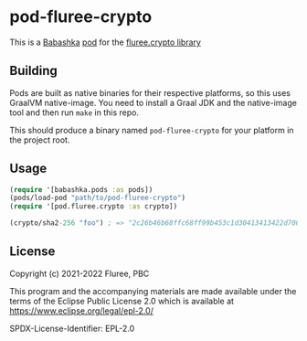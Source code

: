 # pod-fluree-crypto

This is a [Babashka](https://babashka.org) [pod](https://book.babashka.org/#pods)
for the [fluree.crypto library](https://github.com/fluree/fluree.crypto)

## Building

Pods are built as native binaries for their respective platforms, so this uses
GraalVM native-image. You need to install a Graal JDK and the native-image tool
and then run `make` in this repo.

This should produce a binary named `pod-fluree-crypto` for your platform in the
project root.

## Usage

```clojure
(require '[babashka.pods :as pods])
(pods/load-pod "path/to/pod-fluree-crypto")
(require '[pod.fluree.crypto :as crypto])

(crypto/sha2-256 "foo") ; => "2c26b46b68ffc68ff99b453c1d30413413422d706483bfa0f98a5e886266e7ae"
```

## License

Copyright (c) 2021-2022 Fluree, PBC

This program and the accompanying materials are made
available under the terms of the Eclipse Public License 2.0
which is available at https://www.eclipse.org/legal/epl-2.0/

SPDX-License-Identifier: EPL-2.0
